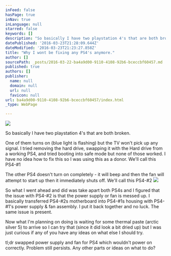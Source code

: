 ```yaml
---
inFeed: false
hasPage: true
inNav: true
inLanguage: null
starred: false
keywords: []
description: "So basically I have two playstation 4's that are both broken."
datePublished: '2016-03-23T21:28:09.644Z'
dateModified: '2016-03-23T21:23:27.858Z'
title: "Why I wont be fixing any PS4's anymore."
author: []
sourcePath: _posts/2016-03-22-ba4a9d00-9110-4108-92b6-bceccbf60457.md
published: true
authors: []
publisher:
  name: null
  domain: null
  url: null
  favicon: null
url: ba4a9d00-9110-4108-92b6-bceccbf60457/index.html
_type: WebPage

---
```

![](https://the-grid-user-content.s3-us-west-2.amazonaws.com/62ec1e5b-198a-40f4-b5ad-26db097c6000.jpg)

So basically I have two playstation 4's that are both broken.

One of them turns on (blue light is flashing) but the TV won't pick up any signal. I tried removing the hard drive, swapping it with the Hard drive from a working PS4, and tried booting into safe mode but none of those worked. I have no idea how to fix this so I was using this as a donor. We'll call this PS4-\#1

The other PS4 doesn't turn on completely - it will beep and then the fan will attempt to start up then it immediately shuts off. We'll call this PS4-\#2
![](https://the-grid-user-content.s3-us-west-2.amazonaws.com/48b26788-94bf-46f8-9464-5ff1f898d766.jpg)

So what I went ahead and did was take apart both PS4s and I figured that the issue with PS4-\#2 is that the power supply or fan is messed up. I basically transferred PS4-\#2s motherboard into PS4-\#1s housing with PS4-\#1's power supply & fan assembly. I put it back together and no luck. The same issue is present.

Now what I'm planning on doing is waiting for some thermal paste (arctic silver 5) to arrive so I can try that (since it did look a bit dried up) but I was just curious if any of you have any ideas on what else I should try.

tl;dr swapped power supply and fan for PS4 which wouldn't power on correctly. Problem still persists. Any other parts or ideas on what to do?
